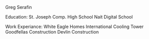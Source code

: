 Greg Serafin

Education:
St. Joseph Comp. High School
Nait
Digital School

Work Experiance:
White Eagle Homes
International Cooling Tower
Goodfellas Construction
Devlin Construction